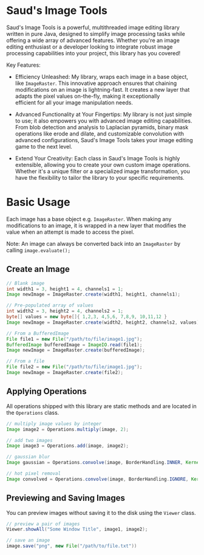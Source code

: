 # Saud's Image Tools
Saud's Image Tools is a powerful, multithreaded image editing library written in pure Java,
designed to simplify image processing tasks while offering a wide array of advanced features.
Whether you're an image editing enthusiast or a developer looking to integrate robust image
processing capabilities into your project, this library has you covered!

Key Features:
- Efficiency Unleashed: My library, wraps each image in a base object, like ```ImageRaster```. 
  This innovative approach ensures that chaining modifications on an image is lightning-fast.
  It creates a new layer that adapts the pixel values on-the-fly, making it exceptionally  
  efficient for all your image manipulation needs.

- Advanced Functionality at Your Fingertips: My library is not just simple to use; it
  also empowers you with advanced image editing capabilities. From blob detection and analysis
  to Laplacian pyramids, binary mask operations like erode and dilate,
  and customizable convolution with advanced configurations, Saud's Image Tools
  takes your image editing game to the next level.

- Extend Your Creativity: Each class in Saud's Image Tools is highly extensible, allowing you
  to create your own custom image operations. Whether it's a unique filter or a specialized
  image transformation, you have the flexibility to tailor the library to your specific
  requirements.

# Basic Usage
Each image has a base object e.g. ```ImageRaster```. When making any modifications to an image,
it is wrapped in a new layer that modifies the value when an attempt is made to access the pixel.

Note: An image can always be converted back into an ```ImageRaster``` by calling ```image.evaluate();```

## Create an Image
```java
// Blank image
int width1 = 3, height1 = 4, channels1 = 1;
Image newImage = ImageRaster.create(width1, height1, channels1);

// Pre-populated array of values
int width2 = 3, height2 = 4, channels2 = 1;
byte[] values = new byte[]{ 1,2,3, 4,5,6, 7,8,9, 10,11,12 }
Image newImage = ImageRaster.create(width2, height2, channels2, values);

// From a BufferedImage
File file1 = new File("/path/to/file/image1.jpg");
BufferedImage bufferedImage = ImageIO.read(file1);
Image newImage = ImageRaster.create(bufferedImage);

// From a file
File file2 = new File("/path/to/file/image1.jpg");
Image newImage = ImageRaster.create(file2);
```

## Applying Operations
All operations shipped with this library are static methods and are located in
the ```Operations``` class.
```java
// multiply image values by integer
Image image2 = Operations.multiply(image, 2);

// add two images
Image image3 = Operations.add(image, image2);

// gaussian blur
Image gaussian = Operations.convolve(image, BorderHandling.INNER, Kernel.gaussian3x3(), Aggregator.MEAN, 1, 1);

// hot pixel removal
Image convolved = Operations.convolve(image, BorderHandling.IGNORE, Kernel.boxBlur(5), Aggregator.MEDIAN, 1, 1);
```

## Previewing and Saving Images
You can preview images without saving it to the disk using the ```Viewer``` class.
```java
// preview a pair of images
Viewer.showAll("Some Window Title", image1, image2);

// save an image
image.save("png", new File("/path/to/file.txt"))
```